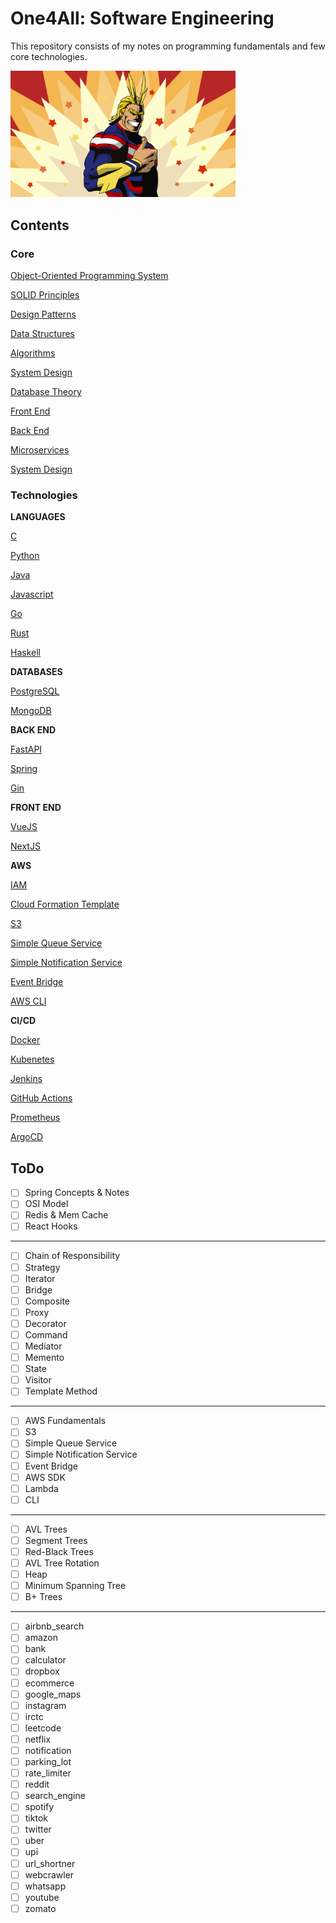 # One4All: Software Engineering

This repository consists of my notes on programming fundamentals and few core technologies.

<img src='public/allmight.png' width=360>

## Contents

### Core

[Object-Oriented Programming System](oops)

[SOLID Principles](solid)

[Design Patterns](designpatterns)

[Data Structures](datastructures)

[Algorithms](algorithms)

[System Design](systemdesign)

[Database Theory](databases)

[Front End](frontend)

[Back End](backend)

[Microservices](microservices)

[System Design](systemdesign)

### Technologies

**LANGUAGES**

[C](https://github.com/sunnybeta/letmec)

[Python](lang/python)

[Java](lang/java)

[Javascript](lang/javascript)

[Go](lang/go)

[Rust](lang/rust)

[Haskell](lang/haskell)

**DATABASES**

[PostgreSQL](databases/postgres)

[MongoDB](databases/mongo)

**BACK END**

[FastAPI](backend/fastapi)

[Spring](backend/spring)

[Gin](backed/gin)

**FRONT END**

[VueJS](frontend/vue)

[NextJS](frontend/next)

**AWS**

[IAM](aws/iam)

[Cloud Formation Template](aws/cft)

[S3](aws/s3)

[Simple Queue Service](aws/sqs)

[Simple Notification Service](aws/sns)

[Event Bridge](aws/eventbridge)

[AWS CLI](aws/cli)

**CI/CD**

[Docker](cicd/docker)

[Kubenetes](cicd/k8s)

[Jenkins](cicd/jenkins)

[GitHub Actions](cicd/githubactions)

[Prometheus](cicd/prometheus)

[ArgoCD](cicd/argo)

## ToDo

- [ ] Spring Concepts & Notes
- [ ] OSI Model
- [ ] Redis & Mem Cache
- [ ] React Hooks

---

- [ ] Chain of Responsibility
- [ ] Strategy
- [ ] Iterator
- [ ] Bridge
- [ ] Composite
- [ ] Proxy
- [ ] Decorator
- [ ] Command
- [ ] Mediator
- [ ] Memento
- [ ] State
- [ ] Visitor
- [ ] Template Method

---

- [ ] AWS Fundamentals 
- [ ] S3
- [ ] Simple Queue Service
- [ ] Simple Notification Service
- [ ] Event Bridge
- [ ] AWS SDK
- [ ] Lambda
- [ ] CLI

---

- [ ] AVL Trees
- [ ] Segment Trees
- [ ] Red-Black Trees
- [ ] AVL Tree Rotation
- [ ] Heap
- [ ] Minimum Spanning Tree
- [ ] B+ Trees

---

- [ ] airbnb_search
- [ ] amazon
- [ ] bank
- [ ] calculator
- [ ] dropbox
- [ ] ecommerce
- [ ] google_maps
- [ ] instagram
- [ ] irctc
- [ ] leetcode
- [ ] netflix
- [ ] notification
- [ ] parking_lot
- [ ] rate_limiter
- [ ] reddit
- [ ] search_engine
- [ ] spotify
- [ ] tiktok
- [ ] twitter
- [ ] uber
- [ ] upi
- [ ] url_shortner
- [ ] webcrawler
- [ ] whatsapp
- [ ] youtube
- [ ] zomato
